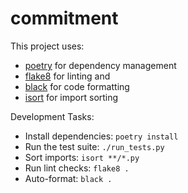 # commitment

This project uses:

* [poetry](https://poetry.eustace.io/) for dependency management
* [flake8](https://pypi.org/project/flake8/) for linting and
* [black](https://github.com/psf/black) for code formatting
* [isort](https://github.com/timothycrosley/isort) for import sorting

Development Tasks:

* Install dependencies: `poetry install`
* Run the test suite: `./run_tests.py`
* Sort imports: `isort **/*.py`
* Run lint checks: `flake8 .`
* Auto-format: `black .`
